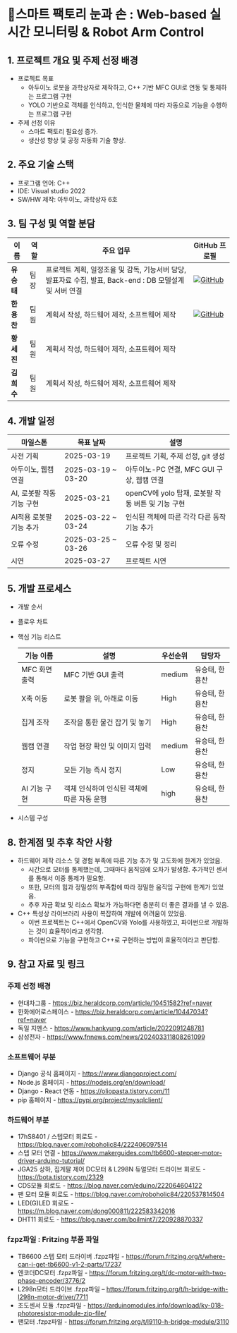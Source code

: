 # 🦾스마트 팩토리 눈과 손 : Web-based 실시간 모니터링 & Robot Arm Control
## 1. 프로젝트 개요 및 주제 선정 배경
- 프로젝트 목표
  - 아두이노 로봇을 과학상자로 제작하고, C++ 기반 MFC GUI로 연동 및 통제하는 프로그램 구현
  - YOLO 기반으로 객체를 인식하고, 인식한 물체에 따라 자동으로 기능을 수행하는 프로그램 구현
- 주제 선정 이유
  - 스마트 팩토리 필요성 증가.
  - 생산성 향상 및 공정 자동화 기술 향상.
    
## 2. 주요 기술 스택
- 프로그램 언어:  C++
- IDE: Visual studio 2022
- SW/HW 제작: 아두이노, 과학상자 6호

  

## 3. 팀 구성 및 역할 분담
| 이름 | 역할 | 주요 업무 | GitHub 프로필 |
|------|------|--------------|-----------|
| **유승태** | 팀장 | 프로젝트 계획, 일정조율 및 감독, 기능서버 담당, 발표자료 수집, 발표, Back-end : DB 모델설계 및 서버 연결 | [![GitHub](https://img.shields.io/badge/GitHub-Profile-black?logo=github)](https://github.com/Yoo-Seung-Tae) |
| **한용찬** | 팀원 | 계획서 작성, 하드웨어 제작, 소프트웨어 제작 | [![GitHub](https://img.shields.io/badge/GitHub-Profile-black?logo=github)](https://github.com/gksdydcks) |
| **황세진** | 팀원 | 계획서 작성, 하드웨어 제작, 소프트웨어 제작 | |
| **김희수** | 팀원 | 계획서 작성, 하드웨어 제작, 소프트웨어 제작 | |

## 4. 개발 일정
| 마일스톤 | 목표 날짜           | 설명                                               |
|----------|--------------------|----------------------------------------------------|
| 사전 기획 | 2025-03-19         | 프로젝트 기획, 주제 선정, git 생성                |
| 아두이노, 웹캠 연결 | 2025-03-19 ~ 03-20 | 아두이노-PC 연결, MFC GUI 구상, 웹캠 연결        |
| AI, 로봇팔 작동 기능 구현 | 2025-03-21         | openCV에 yolo 탑재, 로봇팔 작동 버튼 및 기능 구현 |
| AI적용 로봇팔 기능 추가 | 2025-03-22 ~ 03-24 | 인식된 객체에 따른 각각 다른 동작 기능 추가      |
| 오류 수정 | 2025-03-25 ~ 03-26 | 오류 수정 및 정리                                 |
| 시연     | 2025-03-27         | 프로젝트 시연                                     |
  
## 5. 개발 프로세스

- 개발 순서
  
 
     
  
- 플로우 차트
  


- 핵심 기능 리스트

  | 기능 이름 | 설명 | 우선순위 | 담당자 |
  | --- | --- | --- | --- |
  | MFC 화면 출력 | MFC 기반 GUI 출력 | medium | 유승태, 한용찬 |
  | X축 이동 | 로봇 팔을 위, 아래로 이동 | High | 유승태, 한용찬 |
  | 집게 조작 | 조작을 통한 물건 잡기 및 놓기 | High | 유승태, 한용찬 |
  | 웹캠 연결 | 작업 현장 확인 및 이미지 입력 | medium | 유승태, 한용찬 |
  | 정지 | 모든 기능 즉시 정지 | Low | 유승태, 한용찬 |
  | AI 기능 구현 | 객체 인식하여 인식된 객체에 따른 자동 운행 | high | 유승태, 한용찬 |
  
- 시스템 구성
  
## 8. 한계점 및 추후 착안 사항
- 하드웨어 제작 리소스 및 경험 부족에 따른 기능 추가 및 고도화에 한계가 있었음.
    - 시간으로 모터를 통제했는데, 그때마다 움직임에 오차가 발생함. 추가적인 센서를 통해서 이중 통제가 필요함.
    - 또한, 모터의 힘과 정밀성의 부족함에 따라 정밀한 움직임 구현에 한계가 있었음.
    - 추후 자금 확보 및 리소스 확보가 가능하다면 충분히 더 좋은 결과를 낼 수 있음.
- C++ 특성상 라이브러리 사용이 복잡하여 개발에 어려움이 있었음.
    - 이번 프로젝트는 C++에서 OpenCV와 Yolo를 사용하였고, 파이썬으로 개발하는 것이 효율적이라고 생각함.
    - 파이썬으로 기능을 구현하고 C++로 구현하는 방법이 효율적이라고 판단함.

## 9. 참고 자료 및 링크

### 주제 선정 배경

- 현대차그룹 - https://biz.heraldcorp.com/article/10451582?ref=naver
- 한화에어로스페이스 - https://biz.heraldcorp.com/article/10447034?ref=naver
- 독일 지멘스 - https://www.hankyung.com/article/2022091248781
- 삼성전자 - https://www.fnnews.com/news/202403311808261099

### 소프트웨어 부분

- Django 공식 홈페이지 - https://www.djangoproject.com/
- Node.js 홈페이지 - https://nodejs.org/en/download/
- Django - React 연동 - https://oliopasta.tistory.com/11
- pip 홈페이지 - https://pypi.org/project/mysqlclient/

### 하드웨어 부분

- 17hS8401 / 스텝모터 회로도 - https://blog.naver.com/roboholic84/222406097514
- 스텝 모터 연결 - https://www.makerguides.com/tb6600-stepper-motor-driver-arduino-tutorial/
- JGA25 상하, 집게팔 제어 DC모터 & L298N 듀얼모터 드라이브 회로도 - https://bota.tistory.com/2329
- CDS모듈 회로도 - https://blog.naver.com/eduino/222064604122
- 팬 모터 모듈 회로도 - https://blog.naver.com/roboholic84/220537814504
- LED(G)LED 회로도 - https://m.blog.naver.com/dong000811/222583342016
- DHT11 회로도 - https://blog.naver.com/boilmint7/220928870337

### fzpz파일 : Fritzing 부품 파일
- TB6600 스텝 모터 드라이버 .fzpz파일 - https://forum.fritzing.org/t/where-can-i-get-tb6600-v1-2-parts/17237
- 엔코더DC모터 .fzpz파일 - https://forum.fritzing.org/t/dc-motor-with-two-phase-encoder/3776/2
- L298n모터 드라이브 .fzpz파일 – https://forum.fritzing.org/t/h-bridge-with-l298n-motor-driver/7711
- 조도센서 모듈 .fzpz파일 - https://arduinomodules.info/download/ky-018-photoresistor-module-zip-file/
- 팬모터 .fzpz파일 - https://forum.fritzing.org/t/l9110-h-bridge-module/3110



